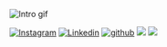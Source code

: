 ![Intro gif](https://github.com/THDMoritzEnderle/THDMoritzEnderle/blob/main/vibj1-7k6fq.gif)

<div align="left">

[![Instagram](https://img.shields.io/badge/Instagram-%23E4405F.svg?style=for-the-badge&logo=Instagram&logoColor=white)](https://www.instagram.com/moritz_enderle/)
[![Linkedin](https://img.shields.io/badge/LinkedIn-%231DA1F2.svg?style=for-the-badge&logo=Linkedin&logoColor=white)](https://www.linkedin.com/in/moritz-enderle//)
[![github](https://img.shields.io/badge/Github-12100E.svg?style=for-the-badge&logo=github&logoColor=white)](https://github.com/THDMoritzEnderle/)
![](https://komarev.com/ghpvc/?username=THDMoritzEnderle&label=PROFILE+VIEWS&style=for-the-badge&color=brightgreen)
<img src="https://img.shields.io/badge/Python-3776AB?style=for-the-badge&logo=python&logoColor=white"/>
  
</div>
